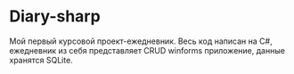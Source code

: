 # Diary-sharp
Мой первый курсовой проект-ежедневник.
Весь код написан на C#, ежедневник из себя представляет CRUD winforms приложение, данные хранятся SQLite.
